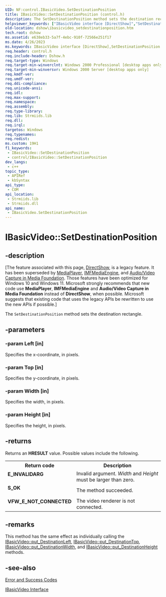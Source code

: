 ```yaml
---
UID: NF:control.IBasicVideo.SetDestinationPosition
title: IBasicVideo::SetDestinationPosition (control.h)
description: The SetDestinationPosition method sets the destination rectangle.
helpviewer_keywords: ["IBasicVideo interface [DirectShow]","SetDestinationPosition method","IBasicVideo.SetDestinationPosition","IBasicVideo::SetDestinationPosition","IBasicVideoSetDestinationPosition","SetDestinationPosition","SetDestinationPosition method [DirectShow]","SetDestinationPosition method [DirectShow]","IBasicVideo interface","control/IBasicVideo::SetDestinationPosition","dshow.ibasicvideo_setdestinationposition"]
old-location: dshow\ibasicvideo_setdestinationposition.htm
tech.root: dshow
ms.assetid: e638eb33-5a7f-4ebc-910f-72566e251f17
ms.date: 4/26/2023
ms.keywords: IBasicVideo interface [DirectShow],SetDestinationPosition method, IBasicVideo.SetDestinationPosition, IBasicVideo::SetDestinationPosition, IBasicVideoSetDestinationPosition, SetDestinationPosition, SetDestinationPosition method [DirectShow], SetDestinationPosition method [DirectShow],IBasicVideo interface, control/IBasicVideo::SetDestinationPosition, dshow.ibasicvideo_setdestinationposition
req.header: control.h
req.include-header: Dshow.h
req.target-type: Windows
req.target-min-winverclnt: Windows 2000 Professional [desktop apps only]
req.target-min-winversvr: Windows 2000 Server [desktop apps only]
req.kmdf-ver: 
req.umdf-ver: 
req.ddi-compliance: 
req.unicode-ansi: 
req.idl: 
req.max-support: 
req.namespace: 
req.assembly: 
req.type-library: 
req.lib: Strmiids.lib
req.dll: 
req.irql: 
targetos: Windows
req.typenames: 
req.redist: 
ms.custom: 19H1
f1_keywords:
 - IBasicVideo::SetDestinationPosition
 - control/IBasicVideo::SetDestinationPosition
dev_langs:
 - c++
topic_type:
 - APIRef
 - kbSyntax
api_type:
 - COM
api_location:
 - Strmiids.lib
 - Strmiids.dll
api_name:
 - IBasicVideo.SetDestinationPosition
---
```


# IBasicVideo::SetDestinationPosition


## -description

\[The feature associated with this page, [DirectShow](/windows/win32/directshow/directshow), is a legacy feature. It has been superseded by [MediaPlayer](/uwp/api/Windows.Media.Playback.MediaPlayer), [IMFMediaEngine](/windows/win32/api/mfmediaengine/nn-mfmediaengine-imfmediaengine), and [Audio/Video Capture in Media Foundation](windows/win32/medfound/audio-video-capture-in-media-foundation). Those features have been optimized for Windows 10 and Windows 11. Microsoft strongly recommends that new code use **MediaPlayer**, **IMFMediaEngine** and **Audio/Video Capture in Media Foundation** instead of **DirectShow**, when possible. Microsoft suggests that existing code that uses the legacy APIs be rewritten to use the new APIs if possible.\]

The <code>SetDestinationPosition</code> method sets the destination rectangle.

## -parameters

### -param Left [in]

Specifies the x-coordinate, in pixels.

### -param Top [in]

Specifies the y-coordinate, in pixels.

### -param Width [in]

Specifies the width, in pixels.

### -param Height [in]

Specifies the height, in pixels.

## -returns

Returns an <b>HRESULT</b> value. Possible values include the following.

<table>
<tr>
<th>Return code</th>
<th>Description</th>
</tr>
<tr>
<td width="40%">
<dl>
<dt><b>E_INVALIDARG</b></dt>
</dl>
</td>
<td width="60%">
Invalid argument. <i>Width</i> and <i>Height</i> must be larger than zero.

</td>
</tr>
<tr>
<td width="40%">
<dl>
<dt><b>S_OK</b></dt>
</dl>
</td>
<td width="60%">
The method succeeded.

</td>
</tr>
<tr>
<td width="40%">
<dl>
<dt><b>VFW_E_NOT_CONNECTED</b></dt>
</dl>
</td>
<td width="60%">
The video renderer is not connected.

</td>
</tr>
</table>

## -remarks

This method has the same effect as individually calling the <a href="/windows/desktop/api/control/nf-control-ibasicvideo-put_destinationleft">IBasicVideo::put_DestinationLeft</a>, <a href="/windows/desktop/api/control/nf-control-ibasicvideo-put_destinationtop">IBasicVideo::put_DestinationTop</a>, <a href="/windows/desktop/api/control/nf-control-ibasicvideo-put_destinationwidth">IBasicVideo::put_DestinationWidth</a>, and <a href="/windows/desktop/api/control/nf-control-ibasicvideo-put_destinationheight">IBasicVideo::put_DestinationHeight</a> methods.

## -see-also

<a href="/windows/desktop/DirectShow/error-and-success-codes">Error and Success Codes</a>



<a href="/windows/desktop/api/control/nn-control-ibasicvideo">IBasicVideo Interface</a>